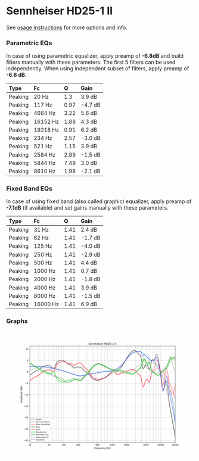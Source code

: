 # Sennheiser HD25-1 II
See [usage instructions](https://github.com/jaakkopasanen/AutoEq#usage) for more options and info.

### Parametric EQs
In case of using parametric equalizer, apply preamp of **-6.8dB** and build filters manually
with these parameters. The first 5 filters can be used independently.
When using independent subset of filters, apply preamp of **-6.8 dB**.

| Type    | Fc       |    Q | Gain    |
|:--------|:---------|:-----|:--------|
| Peaking | 20 Hz    | 1.3  | 3.9 dB  |
| Peaking | 117 Hz   | 0.97 | -4.7 dB |
| Peaking | 4664 Hz  | 3.22 | 5.6 dB  |
| Peaking | 16152 Hz | 1.88 | 4.3 dB  |
| Peaking | 19218 Hz | 0.91 | 6.2 dB  |
| Peaking | 234 Hz   | 2.57 | -3.0 dB |
| Peaking | 521 Hz   | 1.15 | 3.9 dB  |
| Peaking | 2584 Hz  | 2.89 | -1.5 dB |
| Peaking | 5844 Hz  | 7.49 | 3.0 dB  |
| Peaking | 8610 Hz  | 1.98 | -2.1 dB |

### Fixed Band EQs
In case of using fixed band (also called graphic) equalizer, apply preamp of **-7.1dB**
(if available) and set gains manually with these parameters.

| Type    | Fc       |    Q | Gain    |
|:--------|:---------|:-----|:--------|
| Peaking | 31 Hz    | 1.41 | 2.4 dB  |
| Peaking | 62 Hz    | 1.41 | -1.7 dB |
| Peaking | 125 Hz   | 1.41 | -4.0 dB |
| Peaking | 250 Hz   | 1.41 | -2.9 dB |
| Peaking | 500 Hz   | 1.41 | 4.4 dB  |
| Peaking | 1000 Hz  | 1.41 | 0.7 dB  |
| Peaking | 2000 Hz  | 1.41 | -1.8 dB |
| Peaking | 4000 Hz  | 1.41 | 3.9 dB  |
| Peaking | 8000 Hz  | 1.41 | -1.5 dB |
| Peaking | 16000 Hz | 1.41 | 6.9 dB  |

### Graphs
![](./Sennheiser%20HD25-1%20II.png)